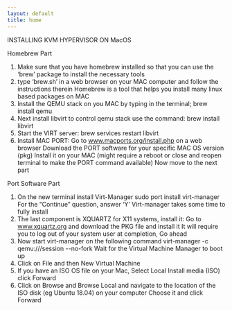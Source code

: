 ```yaml
---
layout: default
title: home
---
```


INSTALLING KVM HYPERVISOR ON MacOS

Homebrew Part

1.  Make sure that you have homebrew installed so that you can use the ‘brew’ package to install the necessary tools
2.  type ‘brew.sh’ in a web browser on your MAC computer and follow the instructions therein
    Homebrew is a tool that helps you install many linux based packages on MAC
3.  Install the QEMU stack on you MAC by typing in the terminal;
      brew install qemu
4.  Next install libvirt to control qemu stack use the command:
      brew install libvirt
5.  Start the VIRT server:
      brew services restart libvirt
6.  Install MAC PORT:
      Go to www.macports.org/install.php on a web browser
      Download the PORT software for your specific MAC OS version (pkg)
       Install it on your MAC (might require a reboot or close and reopen terminal to make the PORT command available)
Now move to the next part

Port Software Part

1.  On the new terminal install Virt-Manager
      sudo port install virt-manager
      For the “Continue” question, answer ‘Y’
      Virt-manager takes some time to fully install
2.  The last component is XQUARTZ for X11 systems, install it:
      Go to www.xquartz.org and download the PKG file and install it
      It will require you to log out of your system user at completion, Go ahead
3.  Now start virt-manager on the following command
      virt-manager -c qemu:///session --no-fork
      Wait for the Virtual Machine Manager to boot up
4.  Click on File and then New Virtual Machine
5.  If you have an ISO OS file on your Mac, Select Local Install media (ISO) click Forward
6.  Click on Browse and Browse Local and navigate to the location of the ISO disk (eg Ubuntu 18.04) on your computer
      Choose it and click Forward
